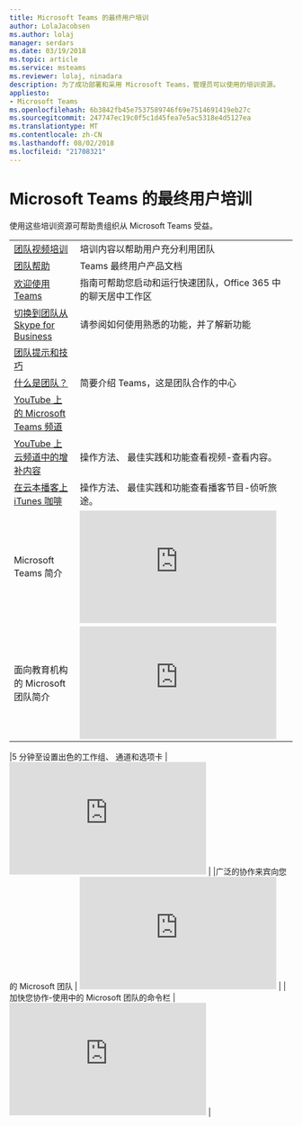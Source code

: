 ```yaml
---
title: Microsoft Teams 的最终用户培训
author: LolaJacobsen
ms.author: lolaj
manager: serdars
ms.date: 03/19/2018
ms.topic: article
ms.service: msteams
ms.reviewer: lolaj, ninadara
description: 为了成功部署和采用 Microsoft Teams，管理员可以使用的培训资源。
appliesto:
- Microsoft Teams
ms.openlocfilehash: 6b3842fb45e7537589746f69e7514691419eb27c
ms.sourcegitcommit: 247747ec19c0f5c1d45fea7e5ac5318e4d5127ea
ms.translationtype: MT
ms.contentlocale: zh-CN
ms.lasthandoff: 08/02/2018
ms.locfileid: "21708321"
---
```

<a name="end-user-training-for-microsoft-teams"></a>Microsoft Teams 的最终用户培训
=====================================

使用这些培训资源可帮助贵组织从 Microsoft Teams 受益。 

|  |  |
|---------|---------|
| [团队视频培训](https://support.office.com/article/microsoft-teams-video-training-4f108e54-240b-4351-8084-b1089f0d21d7) | 培训内容以帮助用户充分利用团队 |
| [团队帮助](https://support.office.com/teams) | Teams 最终用户产品文档 |
| [欢迎使用 Teams](https://support.office.com/article/Welcome-to-Microsoft-Teams-422bf3aa-9ae8-46f1-83a2-e65720e1a34d)  |  指南可帮助您启动和运行快速团队，Office 365 中的聊天居中工作区 |
| [切换到团队从 Skype for Business](https://support.office.com/en-us/article/Switch-to-Teams-from-Skype-for-Business-6295a0ae-4e8e-4bba-a100-64cc951cc964)  |  请参阅如何使用熟悉的功能，并了解新功能 |
| [团队提示和技巧](https://support.office.com/office-training-center/Teams-tips) |  |
| [什么是团队？](https://support.office.com/article/Video-What-is-Microsoft-Teams-b98d533f-118e-4bae-bf44-3df2470c2b12) | 简要介绍 Teams，这是团队合作的中心  |
| [YouTube 上的 Microsoft Teams 频道](https://www.youtube.com/channel/UC0--6byMAe9otLougDShhUw) |  |
| [YouTube 上云频道中的增补内容](https://www.youtube.com/channel/UCs2IXBqperxWVe2ozrr3Gdg/videos) |操作方法、 最佳实践和功能查看视频-查看内容。  |
| [在云本播客上 iTunes 咖啡](https://itunes.apple.com/us/podcast/coffee-in-the-cloud/id1417729403?mt=2) |操作方法、 最佳实践和功能查看播客节目-侦听旅途。  |
| Microsoft Teams 简介   | <iframe width="350" height="200" src="https://www.youtube.com/embed/GPmjfqnvuG4" frameborder="0" allowfullscreen></iframe>   |
| 面向教育机构的 Microsoft 团队简介  | <iframe width="350" height="200" src="https://youtube.com/embed/xz4Jn_OtdUI" frameborder="0" allowfullscreen></iframe>   |

|5 分钟至设置出色的工作组、 通道和选项卡 | <iframe width="350" height="200" src="https://www.youtube.com/embed/hjJWtoaRJeE" frameborder="0" allowfullscreen></iframe>   | |广泛的协作来宾向您的 Microsoft 团队 | <iframe width="350" height="200" src="https://www.youtube.com/embed/1daMBDyBLZc" frameborder="0" allowfullscreen></iframe>   | |加快您协作-使用中的 Microsoft 团队的命令栏 | <iframe width="350" height="200" src="https://www.youtube.com/embed/wYrRCRphrp0" frameborder="0" allowfullscreen></iframe>   |


